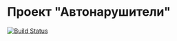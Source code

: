 # Проект "Автонарушители"
[![Build Status](https://travis-ci.org/faimon/job4j_car_accident.svg?branch=master)](https://travis-ci.org/faimon/job4j_car_accident)
